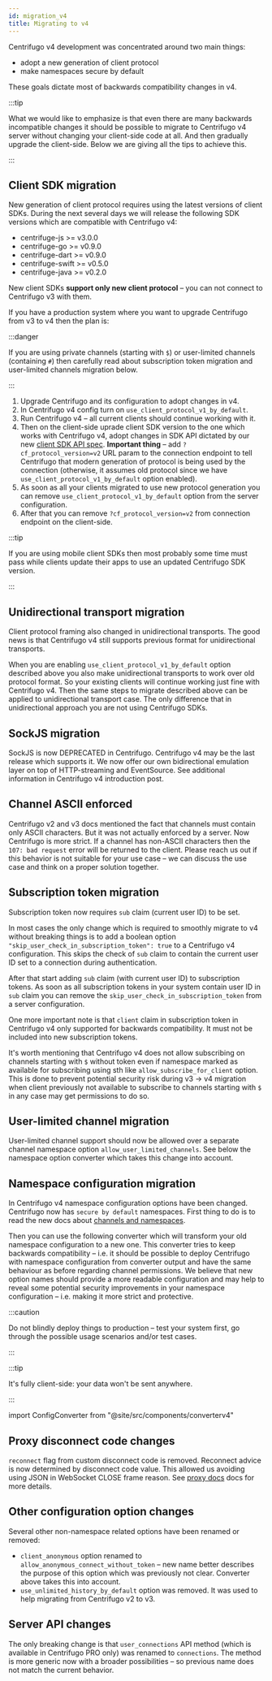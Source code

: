 ```yaml
---
id: migration_v4
title: Migrating to v4
---
```


Centrifugo v4 development was concentrated around two main things:

* adopt a new generation of client protocol
* make namespaces secure by default

These goals dictate most of backwards compatibility changes in v4.

:::tip

What we would like to emphasize is that even there are many backwards incompatible changes it should be possible to migrate to Centrifugo v4 server without changing your client-side code at all. And then gradually upgrade the client-side. Below we are giving all the tips to achieve this.

:::

## Client SDK migration

New generation of client protocol requires using the latest versions of client SDKs. During the next several days we will release the following SDK versions which are compatible with Centrifugo v4:

* centrifuge-js >= v3.0.0
* centrifuge-go >= v0.9.0
* centrifuge-dart >= v0.9.0
* centrifuge-swift >= v0.5.0
* centrifuge-java >= v0.2.0

New client SDKs **support only new client protocol** – you can not connect to Centrifugo v3 with them.

If you have a production system where you want to upgrade Centrifugo from v3 to v4 then the plan is:

:::danger

If you are using private channels (starting with `$`) or user-limited channels (containing `#`) then carefully read about subscription token migration and user-limited channels migration below.

:::

1. Upgrade Centrifugo and its configuration to adopt changes in v4.
1. In Centrifugo v4 config turn on `use_client_protocol_v1_by_default`.
1. Run Centrifugo v4 – all current clients should continue working with it.
1. Then on the client-side uprade client SDK version to the one which works with Centrifugo v4, adopt changes in SDK API dictated by our new [client SDK API spec](../transports/client_api.md). **Important thing** – add `?cf_protocol_version=v2` URL param to the connection endpoint to tell Centrifugo that modern generation of protocol is being used by the connection (otherwise, it assumes old protocol since we have `use_client_protocol_v1_by_default` option enabled).
1. As soon as all your clients migrated to use new protocol generation you can remove `use_client_protocol_v1_by_default` option from the server configuration.
1. After that you can remove `?cf_protocol_version=v2` from connection endpoint on the client-side.

:::tip

If you are using mobile client SDKs then most probably some time must pass while clients update their apps to use an updated Centrifugo SDK version.

:::

## Unidirectional transport migration

Client protocol framing also changed in unidirectional transports. The good news is that Centrifugo v4 still supports previous format for unidirectional transports.

When you are enabling `use_client_protocol_v1_by_default` option described above you also make unidirectional transports to work over old protocol format. So your existing clients will continue working just fine with Centrifugo v4. Then the same steps to migrate described above can be applied to unidirectional transport case. The only difference that in unidirectional approach you are not using Centrifugo SDKs.

## SockJS migration

SockJS is now DEPRECATED in Centrifugo. Centrifugo v4 may be the last release which supports it. We now offer our own bidirectional emulation layer on top of HTTP-streaming and EventSource. See additional information in Centrifugo v4 introduction post.

## Channel ASCII enforced

Centrifugo v2 and v3 docs mentioned the fact that channels must contain only ASCII characters. But it was not actually enforced by a server. Now Centrifugo is more strict. If a channel has non-ASCII characters then the `107: bad request` error will be returned to the client. Please reach us out if this behavior is not suitable for your use case – we can discuss the use case and think on a proper solution together.

## Subscription token migration

Subscription token now requires `sub` claim (current user ID) to be set.

In most cases the only change which is required to smoothly migrate to v4 without breaking things is to add a boolean option `"skip_user_check_in_subscription_token": true` to a Centrifugo v4 configuration. This skips the check of `sub` claim to contain the current user ID set to a connection during authentication.

After that start adding `sub` claim (with current user ID) to subscription tokens. As soon as all subscription tokens in your system contain user ID in `sub` claim you can remove the `skip_user_check_in_subscription_token` from a server configuration.

One more important note is that `client` claim in subscription token in Centrifugo v4 only supported for backwards compatibility. It must not be included into new subscription tokens.

It's worth mentioning that Centrifugo v4 does not allow subscribing on channels starting with `$` without token even if namespace marked as available for subscribing using sth like `allow_subscribe_for_client` option. This is done to prevent potential security risk during v3 -> v4 migration when client previously not available to subscribe to channels starting with `$` in any case may get permissions to do so.

## User-limited channel migration

User-limited channel support should now be allowed over a separate channel namespace option `allow_user_limited_channels`. See below the namespace option converter which takes this change into account.

## Namespace configuration migration

In Centrifugo v4 namespace configuration options have been changed. Centrifugo now has `secure by default` namespaces. First thing to do is to read the new docs about [channels and namespaces](../server/channels.md).

Then you can use the following converter which will transform your old namespace configuration to a new one. This converter tries to keep backwards compatibility – i.e. it should be possible to deploy Centrifugo with namespace configuration from converter output and have the same behaviour as before regarding channel permissions. We believe that new option names should provide a more readable configuration and may help to reveal some potential security improvements in your namespace configuration – i.e. making it more strict and protective.

:::caution

Do not blindly deploy things to production – test your system first, go through the possible usage scenarios and/or test cases.

:::

:::tip

It's fully client-side: your data won't be sent anywhere.

:::

import ConfigConverter from "@site/src/components/converterv4"

<ConfigConverter />

## Proxy disconnect code changes

`reconnect` flag from custom disconnect code is removed. Reconnect advice is now determined by disconnect code value. This allowed us avoiding using JSON in WebSocket CLOSE frame reason. See [proxy docs](../server/proxy.md#return-custom-disconnect) docs for more details.  

## Other configuration option changes

Several other non-namespace related options have been renamed or removed:

* `client_anonymous` option renamed to `allow_anonymous_connect_without_token` – new name better describes the purpose of this option which was previously not clear. Converter above takes this into account.
* `use_unlimited_history_by_default` option was removed. It was used to help migrating from Centrifugo v2 to v3.

## Server API changes

The only breaking change is that `user_connections` API method (which is available in Centrifugo PRO only) was renamed to `connections`. The method is more generic now with a broader possibilities – so previous name does not match the current behavior.
